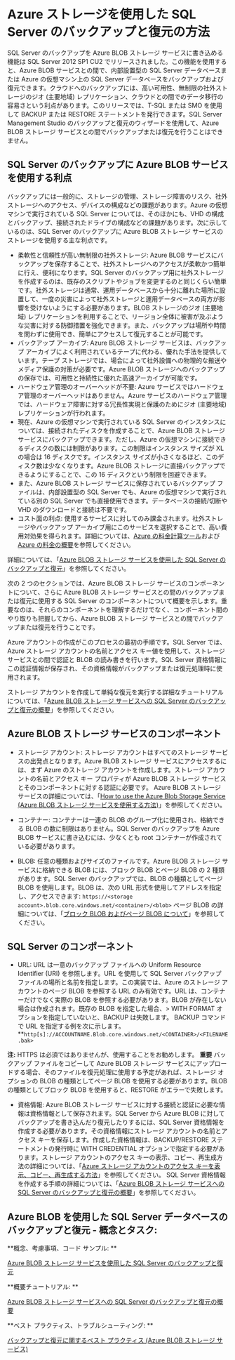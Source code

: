 <properties linkid="manage-services-storage-SQL-Server-backup" urlDisplayName="SQL Server のバックアップ用ストレージ" pageTitle="Azure ストレージを使用した SQL Server のバックアップと復元の方法 | Azure" metaKeywords="" description="" metaCanonical="" services="storage" documentationCenter="" title="Azure ストレージを使用した SQL Server のバックアップと復元の方法" authors="karaman" solutions="" manager="clairt" editor="tysonn" />



<h1 id="SQLServerBackupandRestoretostorage">  Azure ストレージを使用した SQL Server のバックアップと復元の方法</h1>

SQL Server のバックアップを Azure BLOB ストレージ サービスに書き込める機能は SQL Server 2012 SP1 CU2 でリリースされました。この機能を使用すると、Azure BLOB サービスとの間で、内部設置型の SQL Server データベースまたは Azure の仮想マシン上の SQL Server データベースをバックアップおよび復元できます。クラウドへのバックアップには、高い可用性、無制限の社外ストレージのジオ (主要地域) レプリケーション、クラウドとの間でのデータ移行の容易さという利点があります。このリリースでは、T-SQL または SMO を使用して BACKUP または RESTORE ステートメントを発行できます。SQL Server Management Studio のバックアップと復元のウィザードを使用して、Azure BLOB ストレージ サービスとの間でバックアップまたは復元を行うことはできません。

<h2> SQL Server のバックアップに Azure BLOB サービスを使用する利点</h2>

バックアップには一般的に、ストレージの管理、ストレージ障害のリスク、社外ストレージへのアクセス、デバイスの構成などの課題があります。Azure の仮想マシンで実行されている SQL Server については、そのほかにも、VHD の構成とバックアップ、接続されたドライブの構成などの課題があります。次に示しているのは、SQL Server のバックアップに Azure BLOB ストレージ サービスのストレージを使用する主な利点です。

* 柔軟性と信頼性が高い無制限の社外ストレージ: Azure BLOB サービスにバックアップを保存することで、社外ストレージへのアクセスが柔軟かつ簡単に行え、便利になります。SQL Server のバックアップ用に社外ストレージを作成するのは、既存のスクリプトやジョブを変更するのと同じくらい簡単です。社外ストレージは通常、運用データベースから十分に離れた場所に設置して、一度の災害によって社外ストレージと運用データベースの両方が影響を受けないようにする必要があります。BLOB ストレージのジオ (主要地域) レプリケーションを利用することで、リージョン全体に被害が及ぶような災害に対する防御措置を強化できます。また、バックアップは場所や時間を問わずに使用でき、簡単にアクセスして復元することが可能です。
* バックアップ アーカイブ: Azure BLOB ストレージ サービスは、バックアップ アーカイブによく利用されているテープに代わる、優れた手法を提供しています。テープ ストレージでは、場合によって社外設備への物理的な搬送やメディア保護の対策が必要です。Azure BLOB ストレージへのバックアップの保存では、可用性と持続性に優れた高速アーカイブが可能です。
* ハードウェア管理のオーバーヘッドが不要: Azure サービスではハードウェア管理のオーバーヘッドはありません。Azure サービスのハードウェア管理では、ハードウェア障害に対する冗長性実現と保護のためにジオ (主要地域) レプリケーションが行われます。
* 現在、Azure の仮想マシンで実行されている SQL Server のインスタンスについては、接続されたディスクを作成することで、Azure BLOB ストレージ サービスにバックアップできます。ただし、Azure の仮想マシンに接続できるディスクの数には制限があります。この制限はインスタンス サイズが XL の場合は 16 ディスクです。インスタンス サイズが小さくなるほど、このディスク数は少なくなります。Azure BLOB ストレージに直接バックアップできるようにすることで、この 16 ディスクという制限を回避できます。
* また、Azure BLOB ストレージ サービスに保存されているバックアップ ファイルは、内部設置型の SQL Server でも、Azure の仮想マシンで実行されている別の SQL Server でも直接使用できます。データベースの接続/切断や VHD のダウンロードと接続は不要です。
* コスト面の利点: 使用するサービスに対してのみ課金されます。社外ストレージやバックアップ アーカイブ用にこのサービスを選択することで、高い費用対効果を得られます。詳細については、[Azure の料金計算ツール](http://go.microsoft.com/fwlink/?LinkId=277060 "Pricing Calculator")および [Azure の料金の概要](http://go.microsoft.com/fwlink/?LinkId=277059 "Pricing article")を参照してください。

詳細については、「[Azure BLOB ストレージ サービスを使用した SQL Server のバックアップと復元](http://go.microsoft.com/fwlink/?LinkId=271617)」を参照してください。

次の 2 つのセクションでは、Azure BLOB ストレージ サービスのコンポーネントについて、さらに Azure BLOB ストレージ サービスとの間のバックアップまたは復元に使用する SQL Server のコンポーネントについて概要を示します。重要なのは、それらのコンポーネントを理解するだけでなく、コンポーネント間のやり取りも把握してから、Azure BLOB ストレージ サービスとの間でバックアップまたは復元を行うことです。

Azure アカウントの作成がこのプロセスの最初の手順です。SQL Server では、Azure ストレージ アカウントの名前とアクセス キー値を使用して、ストレージ サービスとの間で認証と BLOB の読み書きを行います。SQL Server 資格情報にこの認証情報が保存され、その資格情報がバックアップまたは復元処理時に使用されます。

ストレージ アカウントを作成して単純な復元を実行する詳細なチュートリアルについては、「[Azure BLOB ストレージ サービスへの SQL Server のバックアップと復元の概要](http://go.microsoft.com/fwlink/?LinkId=271615)」を参照してください。

## Azure BLOB ストレージ サービスのコンポーネント

* ストレージ アカウント: ストレージ アカウントはすべてのストレージ サービスの出発点となります。Azure BLOB ストレージ サービスにアクセスするには、まず Azure のストレージ アカウントを作成します。ストレージ アカウントの名前とアクセス キー プロパティが Azure BLOB ストレージ サービスとそのコンポーネントに対する認証に必要です。
Azure BLOB ストレージ サービスの詳細については、「[How to use the Azure Blob Storage Service (Azure BLOB ストレージ サービスを使用する方法)](http://www.windowsazure.com/ja-jp/develop/net/how-to-guides/blob-storage/)」を参照してください。

* コンテナー: コンテナーは一連の BLOB のグループ化に使用され、格納できる BLOB の数に制限はありません。SQL Server のバックアップを Azure BLOB サービスに書き込むには、少なくとも root コンテナーが作成されている必要があります。

* BLOB: 任意の種類およびサイズのファイルです。Azure BLOB ストレージ サービスに格納できる BLOB には、ブロック BLOB とページ BLOB の 2 種類があります。SQL Server のバックアップでは、BLOB の種類としてページ BLOB を使用します。BLOB は、次の URL 形式を使用してアドレスを指定し、アクセスできます: `https://<storage account>.blob.core.windows.net/<container>/<blob>`
ページ BLOB の詳細については、「[ブロック BLOB およびページ BLOB について](http://msdn.microsoft.com/ja-jp/library/windowsazure/ee691964.aspx)」を参照してください。

## SQL Server のコンポーネント

* URL: URL は一意のバックアップ ファイルへの Uniform Resource Identifier (URI) を参照します。URL を使用して SQL Server バックアップ ファイルの場所と名前を指定します。この実装では、Azure のストレージ アカウントのページ BLOB を参照する URL のみ有効です。URL は、コンテナーだけでなく実際の BLOB を参照する必要があります。BLOB が存在しない場合は作成されます。既存の BLOB を指定した場合、> WITH FORMAT オプションを指定していないと、BACKUP は失敗します。
BACKUP コマンドで URL を指定する例を次に示します。
**`http[s]://ACCOUNTNAME.Blob.core.windows.net/<CONTAINER>/<FILENAME.bak>`

<b>注:</b> HTTPS は必須ではありませんが、使用することをお勧めします。
<b>重要</b>
バックアップ ファイルをコピーして Azure BLOB ストレージ サービスにアップロードする場合、そのファイルを復元処理に使用する予定があれば、ストレージ オプションの BLOB の種類としてページ BLOB を使用する必要があります。BLOB の種類としてブロック BLOB を使用すると、RESTORE がエラーで失敗します。

* 資格情報: Azure BLOB ストレージ サービスに対する接続と認証に必要な情報は資格情報として保存されます。SQL Server から Azure BLOB に対してバックアップを書き込んだり復元したりするには、SQL Server 資格情報を作成する必要があります。その資格情報にストレージ アカウントの名前とアクセス キーを保存します。作成した資格情報は、BACKUP/RESTORE ステートメントの発行時に WITH CREDENTIAL オプションで指定する必要があります。ストレージ アカウントのアクセス キーの表示、コピー、再生成方法の詳細については、「[Azure ストレージ アカウントのアクセス キーを表示、コピー、再生成する方法](http://msdn.microsoft.com/ja-jp/library/windowsazure/hh531566.aspx)」を参照してください。
SQL Server 資格情報を作成する手順の詳細については、「[Azure BLOB ストレージ サービスへの SQL Server のバックアップと復元の概要](http://go.microsoft.com/fwlink/?LinkId=271615)」を参照してください。

## Azure BLOB を使用した SQL Server データベースのバックアップと復元 - 概念とタスク: 

**概念、考慮事項、コード サンプル: **

[Azure BLOB ストレージ サービスを使用した SQL Server のバックアップと復元](http://go.microsoft.com/fwlink/?LinkId=271617)

**概要チュートリアル: **

[Azure BLOB ストレージ サービスへの SQL Server のバックアップと復元の概要](http://go.microsoft.com/fwlink/?LinkID=271615 "Tutorial")

**ベスト プラクティス、トラブルシューティング: **
	
[バックアップと復元に関するベスト プラクティス (Azure BLOB ストレージ サービス)](http://go.microsoft.com/fwlink/?LinkId=272394)

